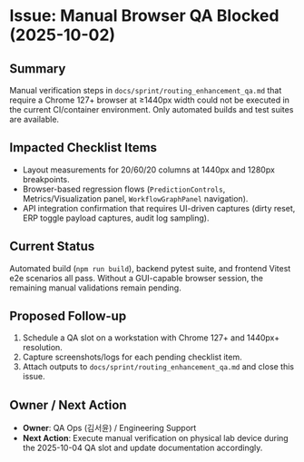 # Issue: Manual Browser QA Blocked (2025-10-02)

## Summary
Manual verification steps in `docs/sprint/routing_enhancement_qa.md` that require a Chrome 127+ browser at ≥1440px width could not be executed in the current CI/container environment. Only automated builds and test suites are available.

## Impacted Checklist Items
- Layout measurements for 20/60/20 columns at 1440px and 1280px breakpoints.
- Browser-based regression flows (`PredictionControls`, Metrics/Visualization panel, `WorkflowGraphPanel` navigation).
- API integration confirmation that requires UI-driven captures (dirty reset, ERP toggle payload captures, audit log sampling).

## Current Status
Automated build (`npm run build`), backend pytest suite, and frontend Vitest e2e scenarios all pass. Without a GUI-capable browser session, the remaining manual validations remain pending.

## Proposed Follow-up
1. Schedule a QA slot on a workstation with Chrome 127+ and 1440px+ resolution.
2. Capture screenshots/logs for each pending checklist item.
3. Attach outputs to `docs/sprint/routing_enhancement_qa.md` and close this issue.

## Owner / Next Action
- **Owner**: QA Ops (김서윤) / Engineering Support
- **Next Action**: Execute manual verification on physical lab device during the 2025-10-04 QA slot and update documentation accordingly.
